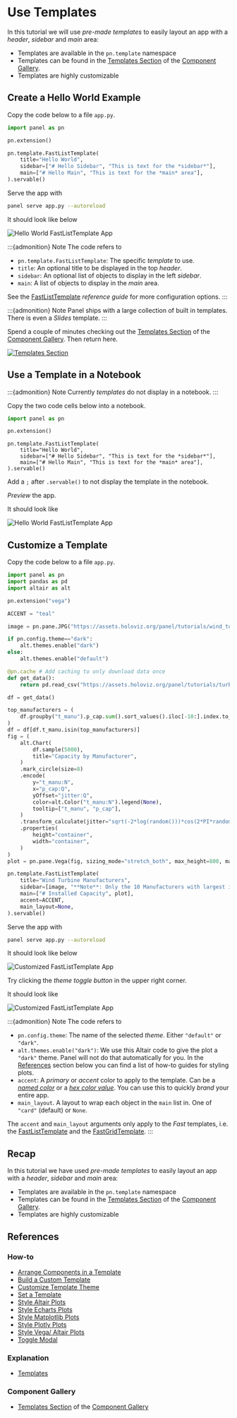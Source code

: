 # Use Templates

In this tutorial we will use *pre-made templates* to easily layout an app with a *header*, *sidebar* and *main* area:

- Templates are available in the `pn.template` namespace
- Templates can be found in the [Templates Section](../../reference/index.md#templates) of the [Component Gallery](../../reference/index.md).
- Templates are highly customizable

## Create a Hello World Example

Copy the code below to a file `app.py`.

```python
import panel as pn

pn.extension()

pn.template.FastListTemplate(
    title="Hello World",
    sidebar=["# Hello Sidebar", "This is text for the *sidebar*"],
    main=["# Hello Main", "This is text for the *main* area"],
).servable()
```

Serve the app with

```bash
panel serve app.py --autoreload
```

It should look like below

![Hello World FastListTemplate App](../../_static/images/templates_hello_world.png)

:::{admonition} Note
The code refers to

- `pn.template.FastListTemplate`: The specific *template* to use.
- `title`: An optional title to be displayed in the top *header*.
- `sidebar`: An optional list of objects to display in the left *sidebar*.
- `main`: A list of objects to display in the *main* area.

See the [FastListTemplate](../../reference/templates/FastListTemplate.ipynb) *reference guide* for more configuration options.
:::

:::{admonition} Note
Panel ships with a large collection of built in templates. There is even a *Slides* template.
:::


Spend a couple of minutes checking out the [Templates Section](../../reference/index.md#templates) of the [Component Gallery](../../reference/index.md). Then return here.

[![Templates Section](../../_static/images/templates_section.png)](../../reference/index.md#templates)

## Use a Template in a Notebook

:::{admonition} Note
Currently *templates* do not display in a notebook.
:::

Copy the two code cells below into a notebook.

```python
import panel as pn

pn.extension()
```

```
pn.template.FastListTemplate(
    title="Hello World",
    sidebar=["# Hello Sidebar", "This is text for the *sidebar*"],
    main=["# Hello Main", "This is text for the *main* area"],
).servable()
```

Add a `;` after `.servable()` to not display the template in the notebook.

*Preview* the app.

It should look like

![Hello World FastListTemplate App](../../_static/images/templates_hello_world_notebook.png)

## Customize a Template

Copy the code below to a file `app.py`.

```python
import panel as pn
import pandas as pd
import altair as alt

pn.extension("vega")

ACCENT = "teal"

image = pn.pane.JPG("https://assets.holoviz.org/panel/tutorials/wind_turbines_sunset.png")

if pn.config.theme=="dark":
    alt.themes.enable("dark")
else:
    alt.themes.enable("default")

@pn.cache # Add caching to only download data once
def get_data():
    return pd.read_csv("https://assets.holoviz.org/panel/tutorials/turbines.csv.gz")

df = get_data()

top_manufacturers = (
    df.groupby("t_manu").p_cap.sum().sort_values().iloc[-10:].index.to_list()
)
df = df[df.t_manu.isin(top_manufacturers)]
fig = (
    alt.Chart(
        df.sample(5000),
        title="Capacity by Manufacturer",
    )
    .mark_circle(size=8)
    .encode(
        y="t_manu:N",
        x="p_cap:Q",
        yOffset="jitter:Q",
        color=alt.Color("t_manu:N").legend(None),
        tooltip=["t_manu", "p_cap"],
    )
    .transform_calculate(jitter="sqrt(-2*log(random()))*cos(2*PI*random())")
    .properties(
        height="container",
        width="container",
    )
)
plot = pn.pane.Vega(fig, sizing_mode="stretch_both", max_height=800, margin=20)

pn.template.FastListTemplate(
    title="Wind Turbine Manufacturers",
    sidebar=[image, "**Note**: Only the 10 Manufacturers with largest installed capacity are shown in the plot."],
    main=["# Installed Capacity", plot],
    accent=ACCENT,
    main_layout=None,
).servable()
```

Serve the app with

```bash
panel serve app.py --autoreload
```

It should look like below

![Customized FastListTemplate App](../../_static/images/templates_customized_default.png)

Try clicking the *theme toggle button* in the upper right corner.

It should look like

![Customized FastListTemplate App](../../_static/images/templates_customized_dark.png)

:::{admonition} Note
The code refers to

- `pn.config.theme`: The name of the selected *theme*. Either `"default"` or `"dark"`.
- `alt.themes.enable("dark")`: We use this Altair code to give the plot a `"dark"` theme. Panel will not do that automatically for you. In the [References](#references) section below you can find a list of how-to guides for styling plots.
- `accent`: A *primary* or *accent* color to apply to the template. Can be a [*named color*](https://www.w3schools.com/tags/ref_colornames.asp) or a [*hex color value*](https://www.w3schools.com/html/html_colors_hex.asp). You can use this to quickly *brand* your entire app.
- `main_layout`. A layout to wrap each object in the `main` list in. One of `"card"` (default) or `None`.

The `accent` and `main_layout` arguments only apply to the *Fast* templates, i.e. the [FastListTemplate](../../reference/templates/FastListTemplate.ipynb) and the [FastGridTemplate](../../reference/templates/FastGridTemplate.ipynb).
:::

## Recap

In this tutorial we have used *pre-made templates* to easily layout an app with a *header*, *sidebar* and *main* area:

- Templates are available in the `pn.template` namespace
- Templates can be found in the [Templates Section](../../reference/index.md#templates) of the [Component Gallery](../../reference/index.md).
- Templates are highly customizable

## References

### How-to

- [Arrange Components in a Template](../../how_to/templates/template_arrange.md)
- [Build a Custom Template](../../how_to/templates/template_custom.md)
- [Customize Template Theme](../../how_to/templates/template_theme.md)
- [Set a Template](../../how_to/templates/template_set.md)
- [Style Altair Plots](../../how_to/styling/altair.md)
- [Style Echarts Plots](../../how_to/styling/echarts.md)
- [Style Matplotlib Plots](../../how_to/styling/matplotlib.md)
- [Style Plotly Plots](../../how_to/styling/plotly.md)
- [Style Vega/ Altair Plots](../../how_to/styling/vega.md)
- [Toggle Modal](../../how_to/templates/template_modal.md)

### Explanation

- [Templates](../../explanation/styling/templates_overview.md)

### Component Gallery

- [Templates Section](../../reference/index.md#templates) of the [Component Gallery](../../reference/index.md)
